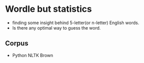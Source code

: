 # Wordle but statistics

- finding some insight behind 5-letter(or n-letter) English words.
- Is there any optimal way to guess the word.

## Corpus

- Python NLTK Brown
